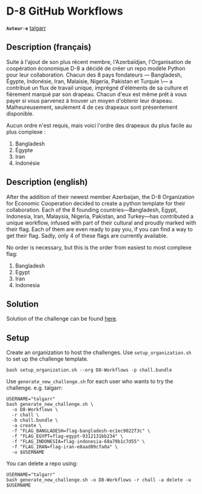 # D-8 GitHub Workflows

**`Auteur·e`** [talgarr](https://github.com/talgarr)

## Description (français)

Suite à l'ajout de son plus récent membre, l'Azerbaïdjan, l'Organisation de coopération économique D-8 a décidé de créer
un repo modèle Python pour leur collaboration. Chacun des 8 pays fondateurs — Bangladesh, Égypte, Indonésie, Iran, 
Malaisie, Nigeria, Pakistan et Turquie \— a contribué un flux de travail unique, imprégné d'éléments de sa culture et 
fièrement marqué par son drapeau. Chacun d'eux est même prêt à vous payer si vous parvenez à trouver un moyen d'obtenir 
leur drapeau. Malheureusement, seulement 4 de ces drapeaux sont présentement disponible.

Aucun ordre n'est requis, mais voici l'ordre des drapeaux du plus facile au plus complexe :
1. Bangladesh
2. Égypte
3. Iran
4. Indonésie

## Description (english)

After the addition of their newest member Azerbaijan, the D-8 Organization for Economic Cooperation decided to create
a python template for their collaboration. Each of the 8 founding countries—Bangladesh, Egypt, Indonesia, Iran,
Malaysia, Nigeria, Pakistan, and Turkey—has contributed a unique workflow, infused with part of their cultural and
proudly marked with their flag. Each of them are even ready to pay you, if you can find a way to get their flag.
Sadly, only 4 of these flags are currently available.

No order is necessary, but this is the order from easiest to most complexe flag:
1. Bangladesh
2. Egypt
3. Iran
4. Indonesia

## Solution

Solution of the challenge can be found [here](solution/).

## Setup

Create an organization to host the challenges.
Use `setup_organization.sh` to set up the challenge template. 

```shell
bash setup_organization.sh --org D8-Workflows -p chall.bundle
```

Use `generate_new_challenge.sh` for each user who wants to try the challenge. e.g. talgarr:

```shell
USERNAME="talgarr"
bash generate_new_challenge.sh \
  -o D8-Workflows \
  -r chall \
  -b chall.bundle \
  -a create \
  -f "FLAG_BANGLADESH=flag-bangladesh-ec1ec9022f3c" \
  -f "FLAG_EGYPT=flag-egypt-9312131bb234" \
  -f "FLAG_INDONESIA=flag-indonesia-68a79b1c7d55" \
  -f "FLAG_IRAN=flag-iran-e8aad09cfa0a" \
  -u $USERNAME
```

You can delete a repo using:

```shell
USERNAME="talgarr"
bash generate_new_challenge.sh -o D8-Workflows -r chall -a delete -u $USERNAME
```
